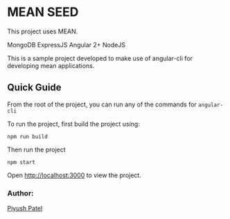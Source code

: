 # MEAN SEED

This project uses MEAN.

MongoDB 
ExpressJS
Angular 2+
NodeJS

This is a sample project developed to make use of angular-cli for developing mean applications.

## Quick Guide

From the root of the project, you can run any of the commands for `angular-cli`

To run the project, first build the project using:

`npm run build`

Then run the project

`npm start`

Open [http://localhost:3000](http://localhost:3000) to view the project.


### Author:

[Piyush Patel](https://github.com/piyushpatel2005)
